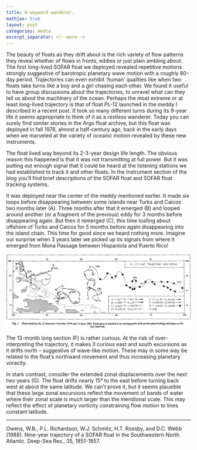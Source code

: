 ```yaml
---
title: A wayward wanderer. 
mathjax: true
layout: post
categories: media
excerpt_separator: <!--more-->
---
```


The beauty of floats as they drift about is the rich variety of flow patterns they reveal whether of flows in fronts, eddies or just plain ambling about. The first long-lived SOFAR float we deployed revealed repetitive motions strongly suggestive of barotropic planetary wave motion with a roughly 80-day period. Trajectories can even exhibit ‘human’ qualities like when two floats take turns like a boy and a girl chasing each other. We found it useful to have group discussions about the trajectories, to unravel what can they tell us about the machinery of the ocean. Perhaps the most extreme or at least long-lived trajectory is that of float PL-12 launched in the meddy I described in a recent post. It took so many different turns during its 9-year life it seems appropriate to think of it as a restless wanderer. Today you can surely find similar stories in the Argo float archive, but this float was deployed in fall 1976, almost a half-century ago, back in the early days when we marveled at the variety of oceanic motion revealed by these new instruments.
<!--more-->

The float lived way beyond its 2-3-year design life length. The obvious reason this happened is that it was not transmitting at full power. But it was putting out enough signal that it could be heard at the listening stations we had established to track it and other floats. In the Instrument section of the blog you’ll find brief descriptions of the SOFAR float and SOFAR float tracking systems. 

It was deployed near the center of the meddy mentioned earlier. It made six loops before disappearing between some islands near Turks and Caicos two months later (A). Three months after that it emerged (B) and looped around another (or a fragment of the previous) eddy for 3 months before disappearing again. But then it remerged (C), this time loafing about offshore of Turks and Caicos for 5 months before again disappearing into the island chain. This time for good since we heard nothing more. Imagine our surprise when 3 years later we picked up its signals from where it emerged from Mona Passage between Hispaniola and Puerto Rico! 


![Restless__Wanderer.jpeg](/assets/Restless__Wanderer.jpeg)


The 13-month long section (F) is rather curious. At the risk of over-interpreting the trajectory, it makes 3 curious east and south excursions as it drifts north – suggestive of wave-like motion. These may in some way be related to the float’s northward movement and thus increasing planetary voracity. 

In stark contrast, consider the extended zonal displacements over the next two years (G). The float drifts nearly 15° to the east before turning back west at about the same latitude. We can’t prove it, but it seems plausible that these large zonal excursions reflect the movement of bands of water where their zonal scale is much larger than the meridional scale. This may reflect the effect of planetary vorticity constraining flow motion to lines constant latitude. 

- - - - -
Owens, W.B., P.L. Richardson, W.J. Schmitz, H.T. Rossby, and D.C. Webb (1988).  Nine-year trajectory of a SOFAR float in the Southwestern North Atlantic.  Deep-Sea Res., 35, 1851-1857.

